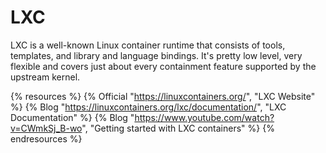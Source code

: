 # LXC

LXC is a well-known Linux container runtime that consists of tools, templates, and library and language bindings. It's pretty low level, very flexible and covers just about every containment feature supported by the upstream kernel.

{% resources %}
  {% Official "https://linuxcontainers.org/", "LXC Website" %}
  {% Blog "https://linuxcontainers.org/lxc/documentation/", "LXC Documentation" %}
  {% Blog "https://www.youtube.com/watch?v=CWmkSj_B-wo", "Getting started with LXC containers" %}
{% endresources %}
